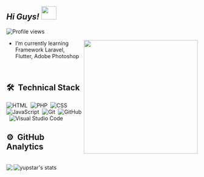 ## ***Hi Guys!***  <img src="https://user-images.githubusercontent.com/71871211/128218014-e4ee2b40-54dd-4ccd-99eb-2439f2f7adf7.gif" width="40" height="35"/>
<p align="left"> <img src="https://komarev.com/ghpvc/?username=yusptar&color=blueviolet" alt="Profile views" /> </p>

<img align="right" width="300em" height="300em" src="https://github.com/birobirobiro/birobirobiro/blob/master/animation_500_kv8i962g.gif?raw=true"/>

- I’m currently learning Framework Laravel, Flutter, Adobe Photoshop

<br>

## 🛠 &nbsp;Technical Stack

![HTML](https://img.shields.io/badge/-HTML-05122A?style=flat&logo=HTML5)&nbsp;
![PHP](https://img.shields.io/badge/-PHP-05122A?style=flat&logo=PHP)&nbsp;
![CSS](https://img.shields.io/badge/-CSS-05122A?style=flat&logo=CSS3&logoColor=1572B6)&nbsp;
![JavaScript](https://img.shields.io/badge/-JavaScript-05122A?style=flat&logo=javascript)&nbsp;
![Git](https://img.shields.io/badge/-Git-05122A?style=flat&logo=git)&nbsp;
![GitHub](https://img.shields.io/badge/-GitHub-05122A?style=flat&logo=github)&nbsp;
![Visual Studio Code](https://img.shields.io/badge/-VS%20Code-05122A?style=flat&logo=visual-studio-code&logoColor=007ACC)&nbsp;

## ⚙️ &nbsp;GitHub Analytics
<br>

<div>
  <a href="https://github-readme-stats.vercel.app/api/top-langs/?username=yusptar&hide=php&theme=nightowl">
    <img align="left"  src="https://github-readme-stats.vercel.app/api/top-langs/?username=yusptar&theme=nightowl" />
  </a>
  <a href="https://github-readme-stats.vercel.app/api?username=yusptar&theme=nightowl">
    <img align="left"  src="https://github-readme-stats.vercel.app/api?username=yusptar&show_icons=true&theme=nightowl" alt="yupstar's stats"/>
  </a>
</div>

##

<!-- <div>
  <p align="center" style="background:blue">
    <a href="https://www.instagram.com/mchyush" target="_blank">
   <img align="center" src="https://img.shields.io/badge/-yusptar-05122A?style=flat&logo=instagram" alt="instagram"/>
  </a>
  <a href="https://www.linkedin.com/in/mchyush" target="_blank">
    <img align="center" src="https://img.shields.io/badge/-yusptar-05122A?style=flat&logo=linkedin" alt="linkedin"/>
  </a>
  </p>
</div> -->


